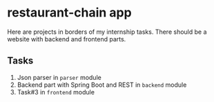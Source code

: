 # restaurant-chain app 
Here are projects in borders of my internship tasks.
There should be a website with backend and frontend parts.

## Tasks
 1. Json parser in `parser` module
 2. Backend part with Spring Boot and REST in `backend` module
 3. Task#3 in `frontend` module